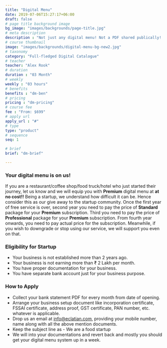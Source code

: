 ```yaml
---
title: "Digital Menu"
date: 2019-07-06T15:27:17+06:00
draft: false
# page title background image
bg_image: "images/backgrounds/page-title.jpg"
# meta description
description : "Not just any digital menu! Not a PDF shared publically!! A real digital catalouge system to cover all your needs. Give your customers more than just a digital menu."
# course thumbnail
image: "images/backgrounds/digital-menu-bg-new2.jpg"
# taxonomy
category: "Full-fledged Digital Catalogue"
# teacher
teacher: "Alex Rook"
# duration
duration : "03 Month"
# weekly
weekly : "03 hours"
# benefits
benefits : "dm-ben"
# pricing
pricing : "dm-pricing"
# course fee
fee : "From: $699"
# apply url
apply_url : "#"
# type
type: "product"
# sequence
seq: 1

# brief
brief: "dm-brief"

---
```



### Your digital menu is on us!

If you are a restaurant/coffee shop/food truck/hotel who just started their journey, let us know and we will equip you with **Premium** digital menu at **at no cost!!** Being a startup, we understand how difficult it can be. Hence consider this as our give away to the startup community. Once the first year of free service is over, second year you need to pay the price of **Standard** package for your **Premium** subscription. Third you need to pay the price of **Professional** package for your **Premium** subscription. From fourth year onwards, you need to pay actual price for the subscription. Meanwhile, if you wish to downgrade or stop using our service, we will support you even on that.</p>

### Eligibility for Startup

* Your business is not established more than 2 years ago.
* Your business is not earning more than ₹ 2 Lakh per month.
* You have proper documentation for your business.
* You have separate bank account just for your business purpose.




### How to Apply

* Collect your bank statement PDF for every month from date of opening.
* Arrange your business setup document like incorporation certificate, FSSAI certificate, address proof, GST certificate, PAN number, etc. whatever is applicable.
* Drop us an email at [info@eclatian.com](mailto:info@eclatian.com), providing your mobile number, name along with all the above mention documents.
* Keep the subject line as - We are a food startup
* We will into your documentations and revert back and mostly you should get your digital menu system up in a week.


